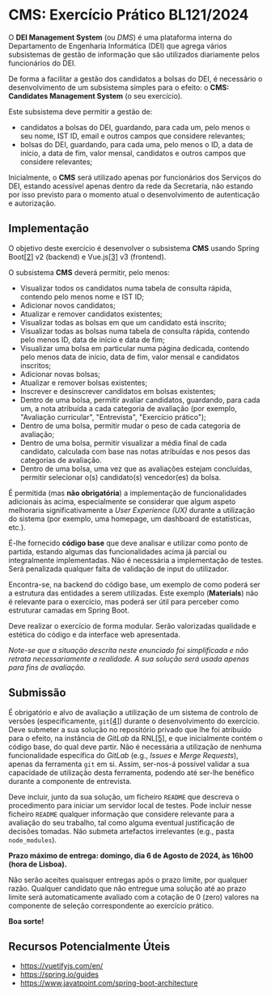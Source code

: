 # CMS: Exercício Prático BL121/2024

O **DEI Management System** (ou _DMS_) é uma plataforma interna do Departamento de Engenharia Informática (DEI) que agrega vários subsistemas de gestão de informação que são utilizados diariamente pelos funcionários do DEI. 

De forma a facilitar a gestão dos candidatos a bolsas do DEI, é necessário o desenvolvimento de um subsistema simples para o efeito: o **CMS: Candidates Management System** (o seu exercício).

Este subsistema deve permitir a gestão de:

-   candidatos a bolsas do DEI, guardando, para cada um, pelo menos o seu nome, IST ID, email e outros campos que considere relevantes;
-   bolsas do DEI, guardando, para cada uma, pelo menos o ID, a data de início, a data de fim, valor mensal, candidatos e outros campos que considere relevantes;

Inicialmente, o **CMS** será utilizado apenas por funcionários dos Serviços do DEI, estando acessível apenas dentro da rede da Secretaria, não estando por isso previsto para o momento atual o desenvolvimento de autenticação e autorização.

## Implementação

O objetivo deste exercício é desenvolver o subsistema **CMS** usando Spring Boot[\[2\]] v2 (backend) e Vue.js[\[3\]] v3 (frontend).

O subsistema **CMS** deverá permitir, pelo menos:

-   Visualizar todos os candidatos numa tabela de consulta rápida, contendo pelo menos nome e IST ID;
-   Adicionar novos candidatos;
-   Atualizar e remover candidatos existentes;
-   Visualizar todas as bolsas em que um candidato está inscrito;
-   Visualizar todas as bolsas numa tabela de consulta rápida, contendo pelo menos ID, data de início e data de fim;
-   Visualizar uma bolsa em particular numa página dedicada, contendo pelo menos data de início, data de fim, valor mensal e candidatos inscritos;
-   Adicionar novas bolsas;
-   Atualizar e remover bolsas existentes;
-   Inscrever e desinscrever candidatos em bolsas existentes;
-   Dentro de uma bolsa, permitir avaliar candidatos, guardando, para cada um, a nota atribuída a cada categoria de avaliação (por exemplo, "Avaliação curricular", "Entrevista", "Exercício prático");
-   Dentro de uma bolsa, permitir mudar o peso de cada categoria de avaliação;
-   Dentro de uma bolsa, permitir visualizar a média final de cada candidato, calculada com base nas notas atribuídas e nos pesos das categorias de avaliação.
-   Dentro de uma bolsa, uma vez que as avaliações estejam concluídas, permitir selecionar o(s) candidato(s) vencedor(es) da bolsa.

É permitida (mas **não obrigatória**) a implementação de funcionalidades adicionais às acima, especialmente se considerar que algum aspeto melhoraria significativamente a _User Experience (UX)_ durante a utilização do sistema (por exemplo, uma homepage, um dashboard de estatísticas, etc.).

É-lhe fornecido **código base** que deve analisar e utilizar como ponto de partida, estando algumas das funcionalidades acima já parcial ou integralmente implementadas. Não é necessária a implementação de testes. Será penalizada qualquer falta de validação de input do utilizador.

Encontra-se, na backend do código base, um exemplo de como poderá ser a estrutura das entidades a serem utilizadas. Este exemplo (**Materials**) não é relevante para o exercício, mas poderá ser útil para perceber como estruturar camadas em Spring Boot.

Deve realizar o exercício de forma modular. Serão valorizadas qualidade e estética do código e da interface web apresentada.

_Note-se que a situação descrita neste enunciado foi simplificada e não retrata necessariamente a realidade. A sua solução será usada apenas para fins de avaliação._

## Submissão

É obrigatório e alvo de avaliação a utilização de um sistema de controlo de versões (especificamente, `git`[\[4\]]) durante o desenvolvimento do exercício. Deve submeter a sua solução no repositório privado que lhe foi atribuído para o efeito, na instância de _GitLab_ da RNL[\[5\]], e que inicialmente contém o código base, do qual deve partir. Não é necessária a utilização de nenhuma funcionalidade específica do _GitLab_ (e.g., _Issues_ e _Merge Requests_), apenas da ferramenta `git` em si. Assim, ser-nos-á possível validar a sua capacidade de utilização desta ferramenta, podendo até ser-lhe benéfico durante a componente de entrevista.

Deve incluir, junto da sua solução, um ficheiro `README` que descreva o procedimento para iniciar um servidor local de testes. Pode incluir nesse ficheiro `README` qualquer informação que considere relevante para a avaliação do seu trabalho, tal como alguma eventual justificação de decisões tomadas. Não submeta artefactos irrelevantes (e.g., pasta `node_modules`).

**Prazo máximo de entrega: domingo, dia 6 de Agosto de 2024, às 16h00 (hora de Lisboa).**

Não serão aceites quaisquer entregas após o prazo limite, por qualquer razão. Qualquer candidato que não entregue uma solução até ao prazo limite será automaticamente avaliado com a cotação de 0 (zero) valores na componente de seleção correspondente ao exercício prático.

**Boa sorte!**

## Recursos Potencialmente Úteis

-   https://vuetifyjs.com/en/
-   https://spring.io/guides
-   https://www.javatpoint.com/spring-boot-architecture

[\[2\]]: https://spring.io/projects/spring-boot
[\[3\]]: https://vuejs.org/
[\[4\]]: https://git-scm.com/
[\[5\]]: https://gitlab.rnl.tecnico.ulisboa.pt/